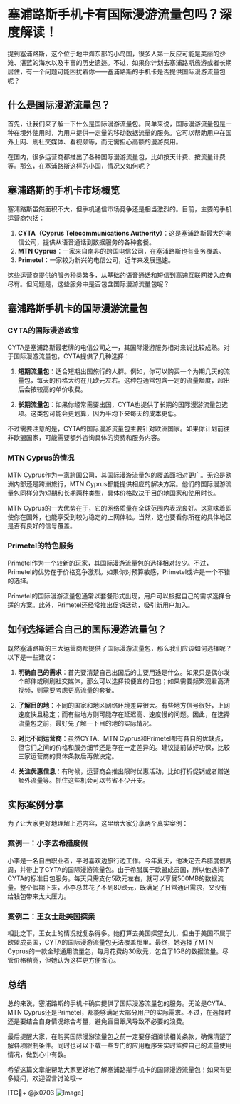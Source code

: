 # 塞浦路斯手机卡有国际漫游流量包吗？深度解读！

提到塞浦路斯，这个位于地中海东部的小岛国，很多人第一反应可能是美丽的沙滩、湛蓝的海水以及丰富的历史遗迹。不过，如果你计划去塞浦路斯旅游或者长期居住，有一个问题可能困扰着你——塞浦路斯的手机卡是否提供国际漫游流量包呢？

## 什么是国际漫游流量包？

首先，让我们来了解一下什么是国际漫游流量包。简单来说，国际漫游流量包是一种在境外使用时，为用户提供一定量的移动数据流量的服务。它可以帮助用户在国外上网、刷社交媒体、看视频等，而无需担心高额的漫游费用。

在国内，很多运营商都推出了各种国际漫游流量包，比如按天计费、按流量计费等。那么，在塞浦路斯这样的小国，情况又如何呢？

## 塞浦路斯的手机卡市场概览

塞浦路斯虽然面积不大，但手机通信市场竞争还是相当激烈的。目前，主要的手机运营商包括：

1. **CYTA（Cyprus Telecommunications Authority）**：这是塞浦路斯最大的电信公司，提供从语音通话到数据服务的各种套餐。
2. **MTN Cyprus**：一家来自南非的跨国电信公司，在塞浦路斯也有业务覆盖。
3. **Primetel**：一家较为新兴的电信公司，近年来发展迅速。

这些运营商提供的服务种类繁多，从基础的语音通话和短信到高速互联网接入应有尽有。但问题是，这些服务中是否包含国际漫游流量包呢？

## 塞浦路斯手机卡的国际漫游流量包

### CYTA的国际漫游政策

CYTA是塞浦路斯最老牌的电信公司之一，其国际漫游服务相对来说比较成熟。对于国际漫游流量包，CYTA提供了几种选择：

1. **短期流量包**：适合短期出国旅行的人群。例如，你可以购买一个为期几天的流量包，每天的价格大约在几欧元左右。这种包通常包含一定的流量额度，超出后会按较高的单价收费。
   
2. **长期流量包**：如果你经常需要出国，CYTA也提供了长期的国际漫游流量包选项。这类包可能会更划算，因为平均下来每天的成本更低。

不过需要注意的是，CYTA的国际漫游流量包主要针对欧洲国家。如果你计划前往非欧盟国家，可能需要额外咨询具体的资费和服务内容。

### MTN Cyprus的情况

MTN Cyprus作为一家跨国公司，其国际漫游流量包的覆盖面相对更广。无论是欧洲内部还是跨洲旅行，MTN Cyprus都能提供相应的解决方案。他们的国际漫游流量包同样分为短期和长期两种类型，具体价格取决于目的地国家和使用时长。

MTN Cyprus的一大优势在于，它的网络质量在全球范围内表现良好。这意味着即使你在国外，也能享受到较为稳定的上网体验。当然，这也要看你所在的具体地区是否有良好的信号覆盖。

### Primetel的特色服务

Primetel作为一个较新的玩家，其国际漫游流量包的选择相对较少。不过，Primetel的优势在于价格竞争激烈。如果你对预算敏感，Primetel或许是一个不错的选择。

Primetel的国际漫游流量包通常以套餐形式出现，用户可以根据自己的需求选择合适的方案。此外，Primetel还经常推出促销活动，吸引新用户加入。

## 如何选择适合自己的国际漫游流量包？

既然塞浦路斯的三大运营商都提供了国际漫游流量包，那么我们应该如何选择呢？以下是一些建议：

1. **明确自己的需求**：首先要清楚自己出国后的主要用途是什么。如果只是偶尔发个邮件或刷刷社交媒体，那么可以选择较便宜的日包；如果需要频繁观看高清视频，则需要考虑更高流量的套餐。

2. **了解目的地**：不同的国家和地区网络环境差异很大。有些地方信号很好，上网速度快且稳定；而有些地方则可能存在延迟高、速度慢的问题。因此，在选择流量包之前，最好先了解一下目的地的实际情况。

3. **对比不同运营商**：虽然CYTA、MTN Cyprus和Primetel都有各自的优缺点，但它们之间的价格和服务细节还是存在一定差异的。建议提前做好功课，比较三家运营商的具体条款后再做决定。

4. **关注优惠信息**：有时候，运营商会推出限时优惠活动，比如打折促销或者赠送额外流量等。抓住这些机会可以节省不少开支。

## 实际案例分享

为了让大家更好地理解上述内容，这里给大家分享两个真实案例：

### 案例一：小李去希腊度假

小李是一名自由职业者，平时喜欢边旅行边工作。今年夏天，他决定去希腊度假两周，并带上了CYTA的国际漫游流量包。由于希腊属于欧盟成员国，所以他选择了CYTA的标准日包服务。每天只需支付5欧元左右，就可以享受500MB的数据流量。整个假期下来，小李总共花了不到80欧元，既满足了日常通讯需求，又没有给钱包带来太大压力。

### 案例二：王女士赴美国探亲

相比之下，王女士的情况就复杂得多。她打算去美国探望女儿，但由于美国不属于欧盟成员国，CYTA的国际漫游流量包无法覆盖那里。最终，她选择了MTN Cyprus的一款全球通用流量包，每月花费约30欧元，包含了1GB的数据流量。尽管价格稍高，但她认为这样更方便省心。

## 总结

总的来说，塞浦路斯的手机卡确实提供了国际漫游流量包的服务。无论是CYTA、MTN Cyprus还是Primetel，都能够满足大部分用户的实际需求。不过，在选择时还是要结合自身情况综合考量，避免盲目跟风导致不必要的浪费。

最后提醒大家，在购买国际漫游流量包之前一定要仔细阅读相关条款，确保清楚了解各项限制条件。同时也可以下载一些专门的应用程序来实时监控自己的流量使用情况，做到心中有数。

希望这篇文章能帮助大家更好地了解塞浦路斯手机卡的国际漫游流量包！如果有更多疑问，欢迎留言讨论哦～

[TG💪+ @jx0703 ![Image](https://github.com/user-attachments/assets/dbca1d08-cadb-493c-b0ec-ad6f7a83f270)]